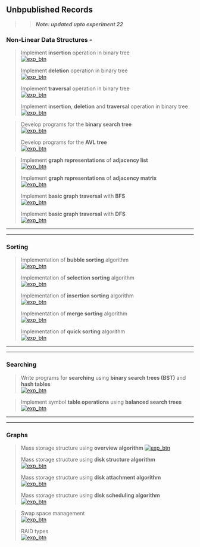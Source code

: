 ## **Unbpublished Records**

> > ***Note: updated upto experiment 22***

### **Non-Linear Data Structures -**
> Implement **insertion** operation in binary tree  
[![exp_btn](https://img.shields.io/badge/Experiment_10-%23000000.svg?style=for-the-badge&logo=DataStax&logoColor=FF7139)](experiments/10.md)
>
> Implement **deletion** operation in binary tree  
[![exp_btn](https://img.shields.io/badge/Experiment_11-%23000000.svg?style=for-the-badge&logo=DataStax&logoColor=FF7139)](experiments/11.md)
>
> Implement **traversal** operation in binary tree  
[![exp_btn](https://img.shields.io/badge/Experiment_12-%23000000.svg?style=for-the-badge&logo=DataStax&logoColor=FF7139)](experiments/12.md)
>
> Implement **insertion**, **deletion** and **traversal** operation in binary tree  
[![exp_btn](https://img.shields.io/badge/Experiment_13-%23000000.svg?style=for-the-badge&logo=DataStax&logoColor=FF7139)](experiments/13.md)

> Develop programs for the **binary search tree**  
[![exp_btn](https://img.shields.io/badge/Experiment_14-%23000000.svg?style=for-the-badge&logo=DataStax&logoColor=FF7139)](experiments/14.md)
>
> Develop programs for the **AVL tree**  
[![exp_btn](https://img.shields.io/badge/Experiment_15-%23000000.svg?style=for-the-badge&logo=DataStax&logoColor=FF7139)](experiments/15.md)


> Implement **graph representations** of **adjacency list**  
[![exp_btn](https://img.shields.io/badge/Experiment_16-%23000000.svg?style=for-the-badge&logo=DataStax&logoColor=FF7139)](experiments/16.md)
>
> Implement **graph representations** of **adjacency matrix**  
[![exp_btn](https://img.shields.io/badge/Experiment_17-%23000000.svg?style=for-the-badge&logo=DataStax&logoColor=FF7139)](experiments/17.md)
>
> Implement **basic graph traversal** with **BFS**  
[![exp_btn](https://img.shields.io/badge/Experiment_18-%23000000.svg?style=for-the-badge&logo=DataStax&logoColor=FF7139)](experiments/18.md)
>
> Implement **basic graph traversal** with **DFS**  
[![exp_btn](https://img.shields.io/badge/Experiment_19-%23000000.svg?style=for-the-badge&logo=DataStax&logoColor=FF7139)](experiments/19.md)

---
---

### **Sorting**

> Implementation of **bubble sorting** algorithm  
[![exp_btn](https://img.shields.io/badge/Experiment_20-%23000000.svg?style=for-the-badge&logo=DataStax&logoColor=FF7139)](experiments/20.md)
>
> Implementation of **selection sorting** algorithm  
[![exp_btn](https://img.shields.io/badge/Experiment_21-%23000000.svg?style=for-the-badge&logo=DataStax&logoColor=FF7139)](experiments/21.md)
>
> Implementation of **insertion sorting** algorithm  
[![exp_btn](https://img.shields.io/badge/Experiment_22-%23000000.svg?style=for-the-badge&logo=DataStax&logoColor=FF7139)](experiments/22.md)
> 
> Implementation of **merge sorting** algorithm  
[![exp_btn](https://img.shields.io/badge/Experiment_23-%23000000.svg?style=for-the-badge&logo=DataStax&logoColor=FF7139)](experiments/23.md)
> 
> Implementation of **quick sorting** algorithm  
[![exp_btn](https://img.shields.io/badge/Experiment_24-%23000000.svg?style=for-the-badge&logo=DataStax&logoColor=FF7139)](experiments/24.md)

---
---

### **Searching**

> Write programs for **searching** using **binary search trees (BST)** and **hash tables**  
[![exp_btn](https://img.shields.io/badge/Experiment_25-%23000000.svg?style=for-the-badge&logo=DataStax&logoColor=FF7139)](experiments/25.md)

> Implement symbol **table operations** using **balanced search trees**  
[![exp_btn](https://img.shields.io/badge/Experiment_26-%23000000.svg?style=for-the-badge&logo=DataStax&logoColor=FF7139)](experiments/26.md)

---
---

### **Graphs**

> Mass storage structure using **overview algorithm**
[![exp_btn](https://img.shields.io/badge/Experiment_27-%23000000.svg?style=for-the-badge&logo=DataStax&logoColor=FF7139)](experiments/27.md)
>
> Mass storage structure using **disk structure algorithm**  
[![exp_btn](https://img.shields.io/badge/Experiment_28-%23000000.svg?style=for-the-badge&logo=DataStax&logoColor=FF7139)](experiments/28.md)
>
> Mass storage structure using **disk attachment algorithm**  
[![exp_btn](https://img.shields.io/badge/Experiment_29-%23000000.svg?style=for-the-badge&logo=DataStax&logoColor=FF7139)](experiments/29.md)
>
> Mass storage structure using **disk scheduling algorithm**  
[![exp_btn](https://img.shields.io/badge/Experiment_30-%23000000.svg?style=for-the-badge&logo=DataStax&logoColor=FF7139)](experiments/30.md)

> Swap space management  
[![exp_btn](https://img.shields.io/badge/Experiment_31-%23000000.svg?style=for-the-badge&logo=DataStax&logoColor=FF7139)](experiments/31.md)
>
> RAID types  
[![exp_btn](https://img.shields.io/badge/Experiment_32-%23000000.svg?style=for-the-badge&logo=DataStax&logoColor=FF7139)](experiments/32.md)